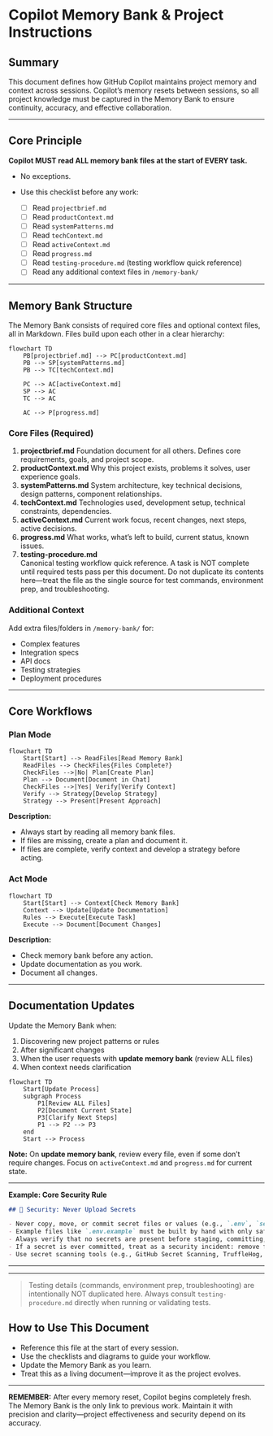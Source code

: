 # Copilot Memory Bank & Project Instructions

## Summary

This document defines how GitHub Copilot maintains project memory and context across sessions. Copilot’s memory resets between sessions, so all project knowledge must be captured in the Memory Bank to ensure continuity, accuracy, and effective collaboration.

---

## Core Principle

**Copilot MUST read ALL memory bank files at the start of EVERY task.**

* No exceptions.
* Use this checklist before any work:

  * [ ] Read `projectbrief.md`
  * [ ] Read `productContext.md`
  * [ ] Read `systemPatterns.md`
  * [ ] Read `techContext.md`
  * [ ] Read `activeContext.md`
  * [ ] Read `progress.md`
   * [ ] Read `testing-procedure.md` (testing workflow quick reference)
  * [ ] Read any additional context files in `/memory-bank/`

---

## Memory Bank Structure

The Memory Bank consists of required core files and optional context files, all in Markdown. Files build upon each other in a clear hierarchy:

```mermaid
flowchart TD
    PB[projectbrief.md] --> PC[productContext.md]
    PB --> SP[systemPatterns.md]
    PB --> TC[techContext.md]

    PC --> AC[activeContext.md]
    SP --> AC
    TC --> AC

    AC --> P[progress.md]
```

### Core Files (Required)

1. **projectbrief.md**
   Foundation document for all others. Defines core requirements, goals, and project scope.
2. **productContext.md**
   Why this project exists, problems it solves, user experience goals.
3. **systemPatterns.md**
   System architecture, key technical decisions, design patterns, component relationships.
4. **techContext.md**
   Technologies used, development setup, technical constraints, dependencies.
5. **activeContext.md**
   Current work focus, recent changes, next steps, active decisions.
6. **progress.md**
   What works, what’s left to build, current status, known issues.
7. **testing-procedure.md**  
   Canonical testing workflow quick reference. A task is NOT complete until required tests pass per this document. Do not duplicate its contents here—treat the file as the single source for test commands, environment prep, and troubleshooting.
### Additional Context

Add extra files/folders in `/memory-bank/` for:

* Complex features
* Integration specs
* API docs
* Testing strategies
* Deployment procedures

---

## Core Workflows

### Plan Mode

```mermaid
flowchart TD
    Start[Start] --> ReadFiles[Read Memory Bank]
    ReadFiles --> CheckFiles{Files Complete?}
    CheckFiles -->|No| Plan[Create Plan]
    Plan --> Document[Document in Chat]
    CheckFiles -->|Yes| Verify[Verify Context]
    Verify --> Strategy[Develop Strategy]
    Strategy --> Present[Present Approach]
```

**Description:**

* Always start by reading all memory bank files.
* If files are missing, create a plan and document it.
* If files are complete, verify context and develop a strategy before acting.

### Act Mode

```mermaid
flowchart TD
    Start[Start] --> Context[Check Memory Bank]
    Context --> Update[Update Documentation]
    Rules --> Execute[Execute Task]
    Execute --> Document[Document Changes]
```

**Description:**

* Check memory bank before any action.
* Update documentation as you work.
* Document all changes.

---

## Documentation Updates

Update the Memory Bank when:

1. Discovering new project patterns or rules
2. After significant changes
3. When the user requests with **update memory bank** (review ALL files)
4. When context needs clarification

```mermaid
flowchart TD
    Start[Update Process]
    subgraph Process
        P1[Review ALL Files]
        P2[Document Current State]
        P3[Clarify Next Steps]
        P1 --> P2 --> P3
    end
    Start --> Process
```

**Note:**
On **update memory bank**, review every file, even if some don’t require changes.
Focus on `activeContext.md` and `progress.md` for current state.

---
**Example: Core Security Rule**

```markdown
## 🚨 Security: Never Upload Secrets

- Never copy, move, or commit secret files or values (e.g., `.env`, `secrets.json`, API keys, tokens, passwords) to version control or into example/sample config files.
- Example files like `.env.example` must be built by hand with only safe placeholder values.
- Always verify that no secrets are present before staging, committing, or pushing code.
- If a secret is ever committed, treat as a security incident: remove from history and rotate affected credentials immediately.
- Use secret scanning tools (e.g., GitHub Secret Scanning, TruffleHog, git-secrets) for extra safety.
```

---

---

> Testing details (commands, environment prep, troubleshooting) are intentionally NOT duplicated here. Always consult `testing-procedure.md` directly when running or validating tests.

## How to Use This Document

* Reference this file at the start of every session.
* Use the checklists and diagrams to guide your workflow.
* Update the Memory Bank as you learn.
* Treat this as a living document—improve it as the project evolves.

---

**REMEMBER:**
After every memory reset, Copilot begins completely fresh. The Memory Bank is the only link to previous work. Maintain it with precision and clarity—project effectiveness and security depend on its accuracy.
